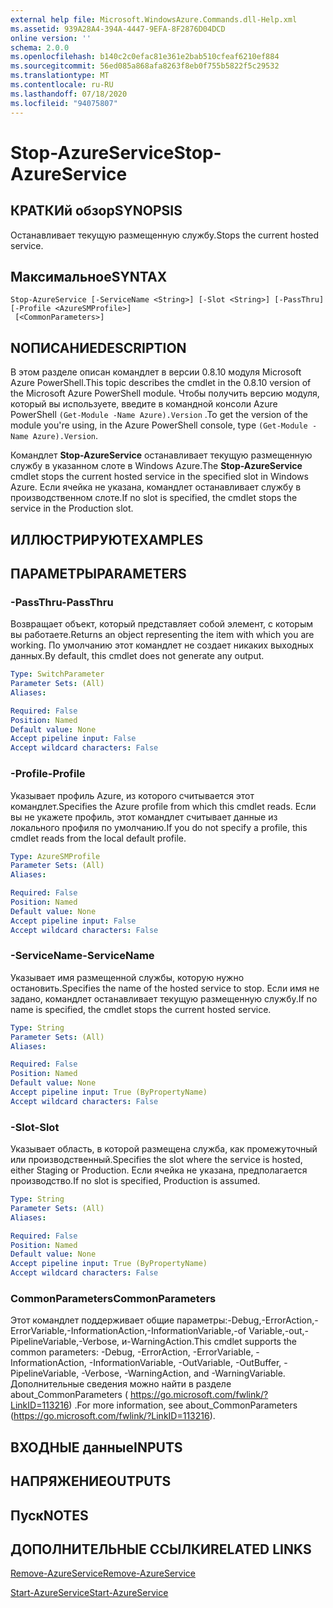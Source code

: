 ```yaml
---
external help file: Microsoft.WindowsAzure.Commands.dll-Help.xml
ms.assetid: 939A28A4-394A-4447-9EFA-8F2876D04DCD
online version: ''
schema: 2.0.0
ms.openlocfilehash: b140c2c0efac81e361e2bab510cfeaf6210ef884
ms.sourcegitcommit: 56ed085a868afa8263f8eb0f755b5822f5c29532
ms.translationtype: MT
ms.contentlocale: ru-RU
ms.lasthandoff: 07/18/2020
ms.locfileid: "94075807"
---
```

# <span data-ttu-id="f2bee-101">Stop-AzureService</span><span class="sxs-lookup"><span data-stu-id="f2bee-101">Stop-AzureService</span></span>

## <span data-ttu-id="f2bee-102">КРАТКИй обзор</span><span class="sxs-lookup"><span data-stu-id="f2bee-102">SYNOPSIS</span></span>
<span data-ttu-id="f2bee-103">Останавливает текущую размещенную службу.</span><span class="sxs-lookup"><span data-stu-id="f2bee-103">Stops the current hosted service.</span></span>

## <span data-ttu-id="f2bee-104">Максимальное</span><span class="sxs-lookup"><span data-stu-id="f2bee-104">SYNTAX</span></span>

```
Stop-AzureService [-ServiceName <String>] [-Slot <String>] [-PassThru] [-Profile <AzureSMProfile>]
 [<CommonParameters>]
```

## <span data-ttu-id="f2bee-105">NОПИСАНИЕ</span><span class="sxs-lookup"><span data-stu-id="f2bee-105">DESCRIPTION</span></span>
<span data-ttu-id="f2bee-106">В этом разделе описан командлет в версии 0.8.10 модуля Microsoft Azure PowerShell.</span><span class="sxs-lookup"><span data-stu-id="f2bee-106">This topic describes the cmdlet in the 0.8.10 version of the Microsoft Azure PowerShell module.</span></span>
<span data-ttu-id="f2bee-107">Чтобы получить версию модуля, который вы используете, введите в командной консоли Azure PowerShell `(Get-Module -Name Azure).Version` .</span><span class="sxs-lookup"><span data-stu-id="f2bee-107">To get the version of the module you're using, in the Azure PowerShell console, type `(Get-Module -Name Azure).Version`.</span></span>

<span data-ttu-id="f2bee-108">Командлет **Stop-AzureService** останавливает текущую размещенную службу в указанном слоте в Windows Azure.</span><span class="sxs-lookup"><span data-stu-id="f2bee-108">The **Stop-AzureService** cmdlet stops the current hosted service in the specified slot in Windows Azure.</span></span>
<span data-ttu-id="f2bee-109">Если ячейка не указана, командлет останавливает службу в производственном слоте.</span><span class="sxs-lookup"><span data-stu-id="f2bee-109">If no slot is specified, the cmdlet stops the service in the Production slot.</span></span>

## <span data-ttu-id="f2bee-110">ИЛЛЮСТРИРУЮТ</span><span class="sxs-lookup"><span data-stu-id="f2bee-110">EXAMPLES</span></span>

## <span data-ttu-id="f2bee-111">ПАРАМЕТРЫ</span><span class="sxs-lookup"><span data-stu-id="f2bee-111">PARAMETERS</span></span>

### <span data-ttu-id="f2bee-112">-PassThru</span><span class="sxs-lookup"><span data-stu-id="f2bee-112">-PassThru</span></span>
<span data-ttu-id="f2bee-113">Возвращает объект, который представляет собой элемент, с которым вы работаете.</span><span class="sxs-lookup"><span data-stu-id="f2bee-113">Returns an object representing the item with which you are working.</span></span>
<span data-ttu-id="f2bee-114">По умолчанию этот командлет не создает никаких выходных данных.</span><span class="sxs-lookup"><span data-stu-id="f2bee-114">By default, this cmdlet does not generate any output.</span></span>

```yaml
Type: SwitchParameter
Parameter Sets: (All)
Aliases: 

Required: False
Position: Named
Default value: None
Accept pipeline input: False
Accept wildcard characters: False
```

### <span data-ttu-id="f2bee-115">-Profile</span><span class="sxs-lookup"><span data-stu-id="f2bee-115">-Profile</span></span>
<span data-ttu-id="f2bee-116">Указывает профиль Azure, из которого считывается этот командлет.</span><span class="sxs-lookup"><span data-stu-id="f2bee-116">Specifies the Azure profile from which this cmdlet reads.</span></span>
<span data-ttu-id="f2bee-117">Если вы не укажете профиль, этот командлет считывает данные из локального профиля по умолчанию.</span><span class="sxs-lookup"><span data-stu-id="f2bee-117">If you do not specify a profile, this cmdlet reads from the local default profile.</span></span>

```yaml
Type: AzureSMProfile
Parameter Sets: (All)
Aliases: 

Required: False
Position: Named
Default value: None
Accept pipeline input: False
Accept wildcard characters: False
```

### <span data-ttu-id="f2bee-118">-ServiceName</span><span class="sxs-lookup"><span data-stu-id="f2bee-118">-ServiceName</span></span>
<span data-ttu-id="f2bee-119">Указывает имя размещенной службы, которую нужно остановить.</span><span class="sxs-lookup"><span data-stu-id="f2bee-119">Specifies the name of the hosted service to stop.</span></span>
<span data-ttu-id="f2bee-120">Если имя не задано, командлет останавливает текущую размещенную службу.</span><span class="sxs-lookup"><span data-stu-id="f2bee-120">If no name is specified, the cmdlet stops the current hosted service.</span></span>

```yaml
Type: String
Parameter Sets: (All)
Aliases: 

Required: False
Position: Named
Default value: None
Accept pipeline input: True (ByPropertyName)
Accept wildcard characters: False
```

### <span data-ttu-id="f2bee-121">-Slot</span><span class="sxs-lookup"><span data-stu-id="f2bee-121">-Slot</span></span>
<span data-ttu-id="f2bee-122">Указывает область, в которой размещена служба, как промежуточный или производственный.</span><span class="sxs-lookup"><span data-stu-id="f2bee-122">Specifies the slot where the service is hosted, either Staging or Production.</span></span>
<span data-ttu-id="f2bee-123">Если ячейка не указана, предполагается производство.</span><span class="sxs-lookup"><span data-stu-id="f2bee-123">If no slot is specified,  Production is assumed.</span></span>

```yaml
Type: String
Parameter Sets: (All)
Aliases: 

Required: False
Position: Named
Default value: None
Accept pipeline input: True (ByPropertyName)
Accept wildcard characters: False
```

### <span data-ttu-id="f2bee-124">CommonParameters</span><span class="sxs-lookup"><span data-stu-id="f2bee-124">CommonParameters</span></span>
<span data-ttu-id="f2bee-125">Этот командлет поддерживает общие параметры:-Debug,-ErrorAction,-ErrorVariable,-InformationAction,-InformationVariable,-of Variable,-out,-PipelineVariable,-Verbose, и-WarningAction.</span><span class="sxs-lookup"><span data-stu-id="f2bee-125">This cmdlet supports the common parameters: -Debug, -ErrorAction, -ErrorVariable, -InformationAction, -InformationVariable, -OutVariable, -OutBuffer, -PipelineVariable, -Verbose, -WarningAction, and -WarningVariable.</span></span> <span data-ttu-id="f2bee-126">Дополнительные сведения можно найти в разделе about_CommonParameters ( https://go.microsoft.com/fwlink/?LinkID=113216) .</span><span class="sxs-lookup"><span data-stu-id="f2bee-126">For more information, see about_CommonParameters (https://go.microsoft.com/fwlink/?LinkID=113216).</span></span>

## <span data-ttu-id="f2bee-127">ВХОДНЫЕ данные</span><span class="sxs-lookup"><span data-stu-id="f2bee-127">INPUTS</span></span>

## <span data-ttu-id="f2bee-128">НАПРЯЖЕНИЕ</span><span class="sxs-lookup"><span data-stu-id="f2bee-128">OUTPUTS</span></span>

## <span data-ttu-id="f2bee-129">Пуск</span><span class="sxs-lookup"><span data-stu-id="f2bee-129">NOTES</span></span>

## <span data-ttu-id="f2bee-130">ДОПОЛНИТЕЛЬНЫЕ ССЫЛКИ</span><span class="sxs-lookup"><span data-stu-id="f2bee-130">RELATED LINKS</span></span>

[<span data-ttu-id="f2bee-131">Remove-AzureService</span><span class="sxs-lookup"><span data-stu-id="f2bee-131">Remove-AzureService</span></span>](./Remove-AzureService.md)

[<span data-ttu-id="f2bee-132">Start-AzureService</span><span class="sxs-lookup"><span data-stu-id="f2bee-132">Start-AzureService</span></span>](./Start-AzureService.md)


